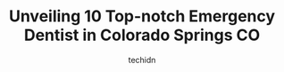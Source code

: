 ---
layout: ampstory
image: https://i0.wp.com/www.depkes.org/wp-content/uploads/2023/06/emergency-dentist-0-in-colorado-springs-co-1685800139.jpeg?resize=640,853
author: techidn
featured: false
description: Discover the impressive array of Emergency Dentist options in Colorado Springs CO, where you can find 10 of the largest Emergency Dentist establishments in the area. From renowned classics t
title: Unveiling 10 Top-notch Emergency Dentist in Colorado Springs CO
cover:
   title: Unveiling 10 Top-notch Emergency Dentist in Colorado Springs CO
   subtitle: Rickpate
   background: https://www.depkes.org/wp-content/uploads/2023/06/emergency-dentist-0-in-colorado-springs-co-1685800139.jpeg

pages: 
 - layout: thirds
   top: <h1>#1 Kissing Camels Family Dentistry</h1>
   bottom: "<p>Ive always been afraid of going to the dentist from previous bad experiences, but Kissing Camels has completely changed that for me. They do everything they can to mak</p>"
   background: https://www.depkes.org/wp-content/uploads/2023/06/emergency-dentist-1-in-colorado-springs-co-1685800139.jpeg
   backgroundblur: true
 - layout: thirds
   top: <h1>#2 South Springs Dental Group</h1>
   bottom: "<p>This place is pretty great, easy going and everyone was so nice. My cleaning was extremely gentle but I felt like they got the job done. I had a filling as well that was </p>"
   background: https://www.depkes.org/wp-content/uploads/2023/06/emergency-dentist-2-in-colorado-springs-co-1685800139.jpeg
   cta:
      link: https://www.depkes.org/blog/unveiling-10-top-notch-emergency-dentist-in-colorado-springs-co/
      text: Unveiling 10 Top-notch Emergency Dentist in Colorado Springs CO
 - layout: thirds
   top: <h1>#3 Palmer Park Dentistry</h1>
   bottom: "<p>3208 N Academy Blvd #140, Colorado Springs, CO 80917, United States</p>"
   background: https://www.depkes.org/wp-content/uploads/2023/06/emergency-dentist-3-in-colorado-springs-co-1685800140.jpeg
   cta:
      link: https://www.depkes.org/blog/unveiling-10-top-notch-emergency-dentist-in-colorado-springs-co/
      text: Unveiling 10 Top-notch Emergency Dentist in Colorado Springs CO
 - layout: thirds
   top: <h1>#4 Emergency Dental Care USA</h1>
   bottom: "<p>6475 Wall St #201, Colorado Springs, CO 80918, United States</p>"
   background: https://images.unsplash.com/photo-1534312527009-56c7016453e6?ixlib=rb-4.0.3&ixid=MnwxMjA3fDB8MHxwaG90by1wYWdlfHx8fGVufDB8fHx8&auto=format&fit=crop&w=640&h=853&q=80
   cta:
      link: https://www.depkes.org/blog/unveiling-10-top-notch-emergency-dentist-in-colorado-springs-co/
      text: Unveiling 10 Top-notch Emergency Dentist in Colorado Springs CO
 - layout: thirds
   top: <h1>#5 My Dental Company</h1>
   bottom: "<p>817 Village Center Dr Ste 100, Colorado Springs, CO 80919, United States</p>"
   background: https://images.unsplash.com/photo-1484589065579-248aad0d8b13?ixlib=rb-4.0.3&ixid=MnwxMjA3fDB8MHxwaG90by1wYWdlfHx8fGVufDB8fHx8&auto=format&fit=crop&w=640&h=853&q=80
   cta:
      link: https://www.depkes.org/blog/unveiling-10-top-notch-emergency-dentist-in-colorado-springs-co/
      text: Unveiling 10 Top-notch Emergency Dentist in Colorado Springs CO
 - layout: thirds
   top: <h1>#6 Springs Dental Care</h1>
   bottom: "<p>4660 Medical View, Colorado Springs, CO 80922, United States</p>"
   background: https://images.unsplash.com/photo-1561679660-d00ee1e0dc8e?ixlib=rb-4.0.3&ixid=MnwxMjA3fDB8MHxwaG90by1wYWdlfHx8fGVufDB8fHx8&auto=format&fit=crop&w=640&h=853&q=80
   cta:
      link: https://www.depkes.org/blog/unveiling-10-top-notch-emergency-dentist-in-colorado-springs-co/
      text: Unveiling 10 Top-notch Emergency Dentist in Colorado Springs CO
 - layout: thirds
   top: <h1>#7 Woodmen Views Dentistry</h1>
   bottom: "<p>3210 E Woodmen Rd STE 200, Colorado Springs, CO 80920, United States</p>"
   background: https://images.unsplash.com/photo-1462556791646-c201b8241a94?ixlib=rb-4.0.3&ixid=MnwxMjA3fDB8MHxwaG90by1wYWdlfHx8fGVufDB8fHx8&auto=format&fit=crop&w=640&h=853&q=80
   cta:
      link: https://www.depkes.org/blog/unveiling-10-top-notch-emergency-dentist-in-colorado-springs-co/
      text: Unveiling 10 Top-notch Emergency Dentist in Colorado Springs CO
 - layout: thirds
   middle: Continue reading...
   background: https://images.unsplash.com/photo-1549241520-425e3dfc01cb?ixlib=rb-4.0.3&ixid=MnwxMjA3fDB8MHxwaG90by1wYWdlfHx8fGVufDB8fHx8&auto=format&fit=crop&w=640&h=853&q=80
   cta:
      link: https://www.depkes.org/blog/unveiling-10-top-notch-emergency-dentist-in-colorado-springs-co/
      text: Unveiling 10 Top-notch Emergency Dentist in Colorado Springs CO
      
---